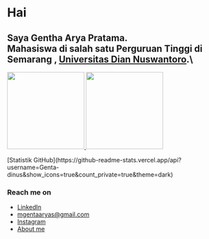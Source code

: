 
# Hai 

Saya **Gentha Arya Pratama**.\
**Mahasiswa** di salah satu Perguruan Tinggi di Semarang , [Universitas Dian Nuswantoro](https://www.dinus.ac.id/).\
------------------------------------------------------------------------------------------


<p align="left">
<a href="https://github.com/Genta-dinus">
  <img height="180em" src="https://github-readme-stats-eight-theta.vercel.app/api?username=Genta-dinus&show_icons=true&theme=algolia&include_all_commits=true&count_private=true"/>
  <img height="180em" src="https://github-readme-stats-eight-theta.vercel.app/api/top-langs/?username=Genta-dinus&layout=compact&langs_count=8&theme=algolia"/>
</a>
</p>
[Statistik GitHub](https://github-readme-stats.vercel.app/api?username=Genta-dinus&show_icons=true&count_private=true&theme=dark)

### Reach me on
- <a href="https://www.linkedin.com/in/m-gentha-arya-pratama-37b419231/">LinkedIn</a>
- mgentaaryas@gmail.com
- <a href="https://www.instagram.com/mgentaarya/">Instagram</a>
- <a href="https://github.com/Genta-dinus/Genta-dinus">About me</a>
